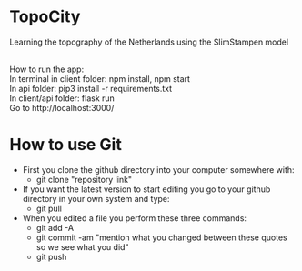# TopoCity
Learning the topography of the Netherlands using the SlimStampen model<br><br>

How to run the app:<br>
In terminal in client folder: npm install, npm start<br>
In api folder: pip3 install -r requirements.txt<br>
In client/api folder: flask run<br>
Go to http://localhost:3000/ <br>


# How to use Git

- First you clone the github directory into your computer somewhere with: 
	- git clone "repository link"
- If you want the latest version to start editing you go to your github directory in your own system and type: 
	- git pull
- When you edited a file you perform these three commands:
	- git add -A
	- git commit -am "mention what you changed between these quotes so we see what you did"
	- git push
